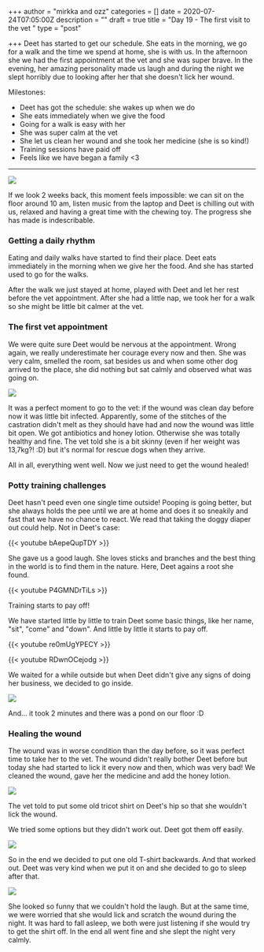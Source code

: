 +++
author = "mirkka and ozz"
categories = []
date = 2020-07-24T07:05:00Z
description = ""
draft = true
title = "Day 19 - The first visit to the vet "
type = "post"

+++
Deet has started to get our schedule. She eats in the morning, we go for a walk and the time we spend at home, she is with us. In the afternoon she we had the first appointment at the vet and she was super brave. In the evening, her amazing personality made us laugh and during the night we slept horribly due to looking after her that she doesn't lick her wound.

Milestones:

* Deet has got the schedule: she wakes up when we do
* She eats immediately when we give the food
* Going for a walk is easy with her
* She was super calm at the vet
* She let us clean her wound and she took her medicine (she is so kind!)
* Training sessions have paid off
* Feels like we have began a family <3

***

![](/images/20200723_115621.jpg)

If we look 2 weeks back, this moment feels impossible: we can sit on the floor around 10 am, listen music from the laptop and Deet is chilling out with us, relaxed and having a great time with the chewing toy. The progress she has made is indescribable.

### Getting a daily rhythm

Eating and daily walks have started to find their place. Deet eats immediately in the morning when we give her the food. And she has started used to go for the walks.

After the walk we just stayed at home, played with Deet and let her rest before the vet appointment. After she had a little nap, we took her for a walk so she might be little bit calmer at the vet.

### The first vet appointment

We were quite sure Deet would be nervous at the appointment. Wrong again, we really underestimate her courage every now and then. She was very calm, smelled the room, sat besides us and when some other dog arrived to the place, she did nothing but sat calmly and observed what was going on.

![](/images/20200723_165251.jpg)

It was a perfect moment to go to the vet: if the wound was clean day before now it was little bit infected. Apparently, some of the stitches of the castration didn't melt as they should have had and now the wound was little bit open. We got antibiotics and honey lotion. Otherwise she was totally healthy and fine. The vet told she is a bit skinny (even if her weight was 13,7kg?! :D) but it's normal for rescue dogs when they arrive.

All in all, everything went well. Now we just need to get the wound healed!

### Potty training challenges

Deet hasn't peed even one single time outside! Pooping is going better, but she always holds the pee until we are at home and does it so sneakily and fast that we have no chance to react. We read that taking the doggy diaper out could help. Not in Deet's case:

{{< youtube bAepeQupTDY >}}

She gave us a good laugh. She loves sticks and branches and the best thing in the world is to find them in the nature. Here, Deet agains a root she found.

{{< youtube P4GMNDrTiLs >}}

Training starts to pay off!

We have started little by little to train Deet some basic things, like her name,  "sit", "come" and "down". And little by little it starts to pay off. 

{{< youtube re0mUgYPECY >}}

{{< youtube RDwnOCejodg >}}

We waited for a while outside but when Deet didn't give any signs of doing her business, we decided to go inside. 

![](/images/20200723_175453.jpg)

And... it took 2 minutes and there was a pond on our floor :D 

### Healing the wound

The wound was in worse condition than the day before, so it was perfect time to take her to the vet. The wound didn't really bother Deet before but today she had started to lick it every now and then, which was very bad! We cleaned the wound, gave her the medicine and add the honey lotion.

![](/images/20200723_183444.jpg)

The vet told to put some old tricot shirt on Deet's hip so that she wouldn't lick the wound. 

We tried some options but they didn't work out. Deet got them off easily.

![](/images/20200723_231525.jpg)

So in the end we decided to put one old T-shirt backwards. And that worked out. Deet was very kind when we put it on and she decided to go to sleep after that.

![](/images/20200723_234245.jpg)

She looked so funny that we couldn't hold the laugh. But at the same time, we were worried that she would lick and scratch the wound during the night. It was hard to fall asleep, we both were just listening if she would try to get the shirt off. In the end all went fine and she slept the night very calmly.